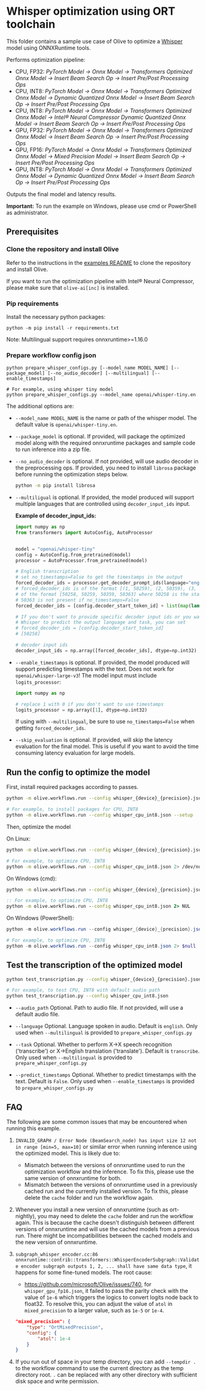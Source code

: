 # Whisper optimization using ORT toolchain
This folder contains a sample use case of Olive to optimize a [Whisper](https://huggingface.co/openai/whisper-tiny) model using ONNXRuntime tools.

Performs optimization pipeline:
- CPU, FP32: *PyTorch Model -> Onnx Model -> Transformers Optimized Onnx Model -> Insert Beam Search Op -> Insert Pre/Post Processing Ops*
- CPU, INT8: *PyTorch Model -> Onnx Model -> Transformers Optimized Onnx Model -> Dynamic Quantized Onnx Model -> Insert Beam Search Op -> Insert Pre/Post Processing Ops*
- CPU, INT8: *PyTorch Model -> Onnx Model -> Transformers Optimized Onnx Model -> Intel® Neural Compressor Dynamic Quantized Onnx Model -> Insert Beam Search Op -> Insert Pre/Post Processing Ops*
- GPU, FP32: *PyTorch Model -> Onnx Model -> Transformers Optimized Onnx Model -> Insert Beam Search Op -> Insert Pre/Post Processing Ops*
- GPU, FP16: *PyTorch Model -> Onnx Model -> Transformers Optimized Onnx Model -> Mixed Precision Model -> Insert Beam Search Op -> Insert Pre/Post Processing Ops*
- GPU, INT8: *PyTorch Model -> Onnx Model -> Transformers Optimized Onnx Model -> Dynamic Quantized Onnx Model -> Insert Beam Search Op -> Insert Pre/Post Processing Ops*

Outputs the final model and latency results.

**Important:** To run the example on Windows, please use cmd or PowerShell as administrator.

## Prerequisites
### Clone the repository and install Olive

Refer to the instructions in the [examples README](../README.md) to clone the repository and install Olive.

If you want to run the optimization pipeline with Intel® Neural Compressor, please make sure that `olive-ai[inc]` is installed.

### Pip requirements
Install the necessary python packages:
```
python -m pip install -r requirements.txt
```

Note: Multilingual support requires onnxruntime>=1.16.0

### Prepare workflow config json
```
python prepare_whisper_configs.py [--model_name MODEL_NAME] [--package_model] [--no_audio_decoder] [--multilingual] [--enable_timestamps]

# For example, using whisper tiny model
python prepare_whisper_configs.py --model_name openai/whisper-tiny.en
```

The additional options are:
- `--model_name MODEL_NAME` is the name or path of the whisper model. The default value is `openai/whisper-tiny.en`.
- `--package_model` is optional. If provided, will package the optimized model along with the required onnxruntime packages and sample code to run inference into a zip file.
- `--no_audio_decoder` is optional. If not provided, will use audio decoder in the preprocessing ops. If provided, you need to install `librosa` package before running the optimization steps below.

    ```bash
    python -m pip install librosa
    ```

- `--multiligual` is optional. If provided, the model produced will support multiple languages that are controlled using `decoder_input_ids` input.

    **Example of decoder_input_ids:**
    ```python
    import numpy as np
    from transformers import AutoConfig, AutoProcessor


    model = "openai/whisper-tiny"
    config = AutoConfig.from_pretrained(model)
    processor = AutoProcessor.from_pretrained(model)

    # English transcription
    # set no_timestamps=False to get the timestamps in the output
    forced_decoder_ids = processor.get_decoder_prompt_ids(language="english", task="transcribe", no_timestamps=True)
    # forced_decoder_ids is of the format [(1, 50259), (2, 50359), (3, 50363)] and needs to be
    # of the format [50258, 50259, 50359, 50363] where 50258 is the start token id
    # 50363 is not present if no_timestamps=False
    forced_decoder_ids = [config.decoder_start_token_id] + list(map(lambda token: token[1], forced_decoder_ids))

    # If you don't want to provide specific decoder input ids or you want
    # Whisper to predict the output language and task, you can set
    # forced_decoder_ids = [config.decoder_start_token_id]
    # [50258]

    # decoder input ids
    decoder_input_ids = np.array([forced_decoder_ids], dtype=np.int32)
    ```

- `--enable_timestamps` is optional. If provided, the model produced will support predicting timestamps with the text. Does not work for `openai/whisper-large-v3`!
    The model input must include `logits_processor`:

    ```python
    import numpy as np

    # replace 1 with 0 if you don't want to use timestamps
    logits_processor = np.array([1], dtype=np.int32)
    ```

    If using with `--multilingual`, be sure to use `no_timestamps=False` when getting `forced_decoder_ids`.

- `--skip_evaluation` is optional. If provided, will skip the latency evaluation for the final model. This is useful if you want to avoid the time consuming latency evaluation for large models.



## Run the config to optimize the model
First, install required packages according to passes.
```bash
python -m olive.workflows.run --config whisper_{device}_{precision}.json --setup

# For example, to install packages for CPU, INT8
python -m olive.workflows.run --config whisper_cpu_int8.json --setup
```

Then, optimize the model

On Linux:
```bash
python -m olive.workflows.run --config whisper_{device}_{precision}.json 2> /dev/null

# For example, to optimize CPU, INT8
python -m olive.workflows.run --config whisper_cpu_int8.json 2> /dev/null
```

On Windows (cmd):
```cmd
python -m olive.workflows.run --config whisper_{device}_{precision}.json 2> NUL

:: For example, to optimize CPU, INT8
python -m olive.workflows.run --config whisper_cpu_int8.json 2> NUL
```

On Windows (PowerShell):
```powershell
python -m olive.workflows.run --config whisper_{device}_{precision}.json 2> $null

# For example, to optimize CPU, INT8
python -m olive.workflows.run --config whisper_cpu_int8.json 2> $null
```

## Test the transcription of the optimized model
```bash
python test_transcription.py --config whisper_{device}_{precision}.json [--audio_path AUDIO_PATH] [--language LANGUAGE] [--task {transcribe,translate}] [--predict_timestamps]

# For example, to test CPU, INT8 with default audio path
python test_transcription.py --config whisper_cpu_int8.json
```

- `--audio_path` Optional. Path to audio file. If not provided, will use a default audio file.

- `--language` Optional. Language spoken in audio. Default is `english`. Only used when `--multilingual` is provided to `prepare_whisper_configs.py`

- `--task` Optional. Whether to perform X->X speech recognition ('transcribe') or X->English translation ('translate'). Default is `transcribe`. Only used
when `--multilingual` is provided to `prepare_whisper_configs.py`

- `--predict_timestamps` Optional. Whether to predict timestamps with the text. Default is `False`. Only used when `--enable_timestamps` is provided to `prepare_whisper_configs.py`

## FAQ
The following are some common issues that may be encountered when running this example.
1. `INVALID_GRAPH / Error Node (BeamSearch_node) has input size 12 not in range [min=5, max=10]` or similar error when running inference using the optimized model.
This is likely due to:
    - Mismatch between the versions of onnxruntime used to run the optimization workflow and the inference. To fix this, please use the same version of
    onnxruntime for both.
    - Mismatch between the versions of onnxruntime used in a previously cached run and the currently installed version. To fix this, please delete the `cache` folder
    and run the workflow again.

2. Whenever you install a new version of onnxruntime (such as ort-nightly), you may need to delete the `cache` folder and run the workflow again. This is because the cache doesn't
distinguish between different versions of onnxruntime and will use the cached models from a previous run. There might be incompatibilities between the cached models and the new
version of onnxruntime.

3. `subgraph_whisper_encoder.cc:86 onnxruntime::contrib::transformers::WhisperEncoderSubgraph::Validate encoder subgraph outputs 1, 2, ... shall have same data type`, it happens for some fine-tuned models. The root cause:
    - https://github.com/microsoft/Olive/issues/740, for `whisper_gpu_fp16.json`, it failed to pass the parity check with the value of `1e-6` which triggers the logics to convert logits
    node back to float32. To resolve this, you can adjust the value of `atol` in `mixed_precision` to a larger value, such as `1e-5` or `1e-4`.
    ```json
    "mixed_precision": {
        "type": "OrtMixedPrecision",
        "config": {
            "atol": 1e-4
        }
    }
    ```

4. If you run out of space in your temp directory, you can add `--tempdir .` to the workflow command to use the current directory as the temp directory root. `.` can be replaced with any other directory with sufficient disk space and write permission.
